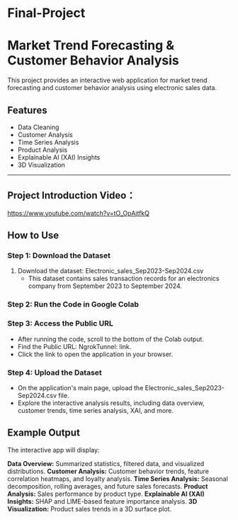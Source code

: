 # Final-Project

# Market Trend Forecasting & Customer Behavior Analysis

This project provides an interactive web application for market trend forecasting and customer behavior analysis using electronic sales data.

## Features
- Data Cleaning
- Customer Analysis
- Time Series Analysis
- Product Analysis
- Explainable AI (XAI) Insights
- 3D Visualization

---

## Project Introduction Video：
https://www.youtube.com/watch?v=tO_OpAjtfkQ

## How to Use

### Step 1: Download the Dataset
1. Download the dataset: Electronic_sales_Sep2023-Sep2024.csv 
   - This dataset contains sales transaction records for an electronics company from September 2023 to September 2024.

### Step 2: Run the Code in Google Colab

### Step 3: Access the Public URL
- After running the code, scroll to the bottom of the Colab output.
- Find the Public URL: NgrokTunnel: link.
- Click the link to open the application in your browser.

### Step 4: Upload the Dataset
- On the application's main page, upload the Electronic_sales_Sep2023-Sep2024.csv file.
- Explore the interactive analysis results, including data overview, customer trends, time series analysis, XAI, and more.

## Example Output
The interactive app will display:

**Data Overview:** Summarized statistics, filtered data, and visualized distributions.
**Customer Analysis:** Customer behavior trends, feature correlation heatmaps, and loyalty analysis.
**Time Series Analysis:** Seasonal decomposition, rolling averages, and future sales forecasts.
**Product Analysis:** Sales performance by product type.
**Explainable AI (XAI) Insights:** SHAP and LIME-based feature importance analysis.
**3D Visualization:** Product sales trends in a 3D surface plot.

